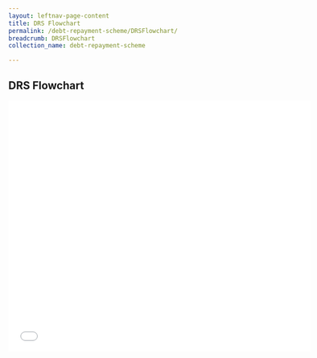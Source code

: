 ```yaml
---
layout: leftnav-page-content
title: DRS Flowchart
permalink: /debt-repayment-scheme/DRSFlowchart/
breadcrumb: DRSFlowchart
collection_name: debt-repayment-scheme

---
```

DRS Flowchart
---


<iframe src="/files/DRSFlowchart.pdf/" style="width:600px; height:500px;" frameborder="0"></iframe>
